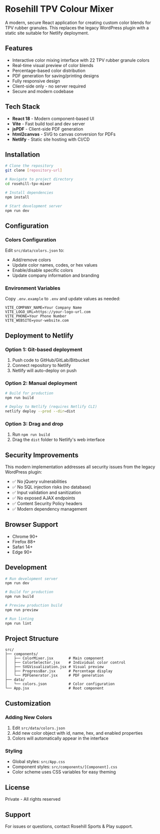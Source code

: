 # Rosehill TPV Colour Mixer

A modern, secure React application for creating custom color blends for TPV rubber granules. This replaces the legacy WordPress plugin with a static site suitable for Netlify deployment.

## Features

- Interactive color mixing interface with 22 TPV rubber granule colors
- Real-time visual preview of color blends
- Percentage-based color distribution
- PDF generation for saving/printing designs
- Fully responsive design
- Client-side only - no server required
- Secure and modern codebase

## Tech Stack

- **React 18** - Modern component-based UI
- **Vite** - Fast build tool and dev server
- **jsPDF** - Client-side PDF generation
- **html2canvas** - SVG to canvas conversion for PDFs
- **Netlify** - Static site hosting with CI/CD

## Installation

```bash
# Clone the repository
git clone [repository-url]

# Navigate to project directory
cd rosehill-tpv-mixer

# Install dependencies
npm install

# Start development server
npm run dev
```

## Configuration

### Colors Configuration

Edit `src/data/colors.json` to:
- Add/remove colors
- Update color names, codes, or hex values
- Enable/disable specific colors
- Update company information and branding

### Environment Variables

Copy `.env.example` to `.env` and update values as needed:

```env
VITE_COMPANY_NAME=Your Company Name
VITE_LOGO_URL=https://your-logo-url.com
VITE_PHONE=Your Phone Number
VITE_WEBSITE=your-website.com
```

## Deployment to Netlify

### Option 1: Git-based deployment

1. Push code to GitHub/GitLab/Bitbucket
2. Connect repository to Netlify
3. Netlify will auto-deploy on push

### Option 2: Manual deployment

```bash
# Build for production
npm run build

# Deploy to Netlify (requires Netlify CLI)
netlify deploy --prod --dir=dist
```

### Option 3: Drag and drop

1. Run `npm run build`
2. Drag the `dist` folder to Netlify's web interface

## Security Improvements

This modern implementation addresses all security issues from the legacy WordPress plugin:

- ✅ No jQuery vulnerabilities
- ✅ No SQL injection risks (no database)
- ✅ Input validation and sanitization
- ✅ No exposed AJAX endpoints
- ✅ Content Security Policy headers
- ✅ Modern dependency management

## Browser Support

- Chrome 90+
- Firefox 88+
- Safari 14+
- Edge 90+

## Development

```bash
# Run development server
npm run dev

# Build for production
npm run build

# Preview production build
npm run preview

# Run linting
npm run lint
```

## Project Structure

```
src/
├── components/
│   ├── ColorMixer.jsx       # Main component
│   ├── ColorSelector.jsx    # Individual color control
│   ├── SVGVisualization.jsx # Visual preview
│   ├── ProgressBar.jsx      # Percentage display
│   └── PDFGenerator.jsx     # PDF generation
├── data/
│   └── colors.json          # Color configuration
└── App.jsx                  # Root component
```

## Customization

### Adding New Colors

1. Edit `src/data/colors.json`
2. Add new color object with id, name, hex, and enabled properties
3. Colors will automatically appear in the interface

### Styling

- Global styles: `src/App.css`
- Component styles: `src/components/[Component].css`
- Color scheme uses CSS variables for easy theming

## License

Private - All rights reserved

## Support

For issues or questions, contact Rosehill Sports & Play support.
